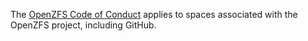 The [OpenZFS Code of Conduct](http://www.open-zfs.org/wiki/Code_of_Conduct)
applies to spaces associated with the OpenZFS project, including GitHub.
